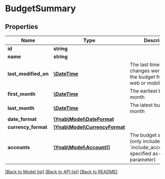 # BudgetSummary

## Properties
Name | Type | Description | Notes
------------ | ------------- | ------------- | -------------
**id** | **string** |  | 
**name** | **string** |  | 
**last_modified_on** | [**\DateTime**](\DateTime.md) | The last time any changes were made to the budget from either a web or mobile client | [optional] 
**first_month** | [**\DateTime**](\DateTime.md) | The earliest budget month | [optional] 
**last_month** | [**\DateTime**](\DateTime.md) | The latest budget month | [optional] 
**date_format** | [**\Ynab\Model\DateFormat**](DateFormat.md) |  | [optional] 
**currency_format** | [**\Ynab\Model\CurrencyFormat**](CurrencyFormat.md) |  | [optional] 
**accounts** | [**\Ynab\Model\Account[]**](Account.md) | The budget accounts (only included if &#x60;include_accounts&#x3D;true&#x60; specified as query parameter) | [optional] 

[[Back to Model list]](../README.md#documentation-for-models) [[Back to API list]](../README.md#documentation-for-api-endpoints) [[Back to README]](../README.md)


